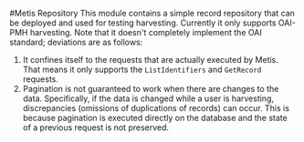#Metis Repository
This module contains a simple record repository that
can be deployed and used for testing harvesting. Currently
it only supports OAI-PMH harvesting. Note that it doesn't 
completely implement the OAI standard; deviations are 
as follows:
1. It confines itself to the requests that are actually 
executed by Metis. That means it only supports 
the `ListIdentifiers` and `GetRecord` requests.
2. Pagination is not guaranteed to work when there are 
changes to the data. Specifically, if the data is changed 
while a user is harvesting, discrepancies (omissions of 
duplications of records) can occur. This is because 
pagination is executed directly on the database and the 
state of a previous request is not preserved.